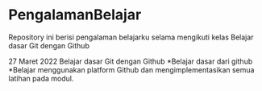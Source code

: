 # PengalamanBelajar
Repository ini berisi pengalaman belajarku selama mengikuti kelas Belajar dasar Git dengan Github

27 Maret 2022
Belajar dasar Git dengan Github
  *Belajar dasar dari github
  *Belajar menggunakan platform Github dan mengimplementasikan semua latihan pada modul.
